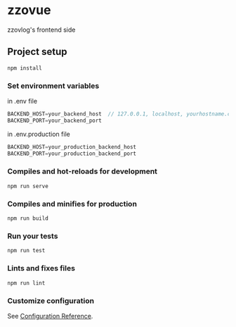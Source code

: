 # zzovue
zzovlog's frontend side

## Project setup
```
npm install
```

### Set environment variables
in .env file
```javascript
BACKEND_HOST=your_backend_host  // 127.0.0.1, localhost, yourhostname.com
BACKEND_PORT=your_backend_port
```
in .env.production file
```javascript
BACKEND_HOST=your_production_backend_host
BACKEND_PORT=your_production_backend_port
```

### Compiles and hot-reloads for development
```
npm run serve
```

### Compiles and minifies for production
```
npm run build
```

### Run your tests
```
npm run test
```

### Lints and fixes files
```
npm run lint
```

### Customize configuration

See [Configuration Reference](https://cli.vuejs.org/config/).

